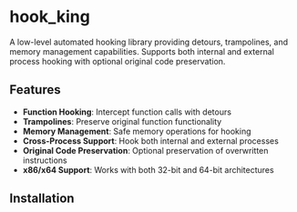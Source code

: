 # hook_king

A low-level automated hooking library providing detours, trampolines, and memory management capabilities. Supports both internal and external process hooking with optional original code preservation.

## Features

- **Function Hooking**: Intercept function calls with detours
- **Trampolines**: Preserve original function functionality
- **Memory Management**: Safe memory operations for hooking
- **Cross-Process Support**: Hook both internal and external processes
- **Original Code Preservation**: Optional preservation of overwritten instructions
- **x86/x64 Support**: Works with both 32-bit and 64-bit architectures

## Installation
